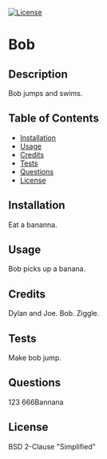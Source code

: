 [![License](https://img.shields.io/badge/License-BSD%202--Clause-orange.svg)](https://opensource.org/licenses/BSD-2-Clause)
# Bob

## Description

Bob jumps and swims.

## Table of Contents

- [Installation](#Installation)
- [Usage](#Usage)
- [Credits](#Credits)
- [Tests](#Tests)
- [Questions](#Questions)
- [License](#License)


## Installation

Eat a bananna.

## Usage

Bob picks up a banana.

## Credits

Dylan and Joe.
Bob.
Ziggle.

## Tests
Make bob jump.

## Questions
123
666Bannana

## License
BSD 2-Clause "Simplified"
   